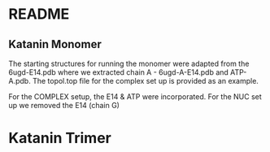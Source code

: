 # README
## Katanin Monomer
The starting structures for running the monomer were adapted from the 6ugd-E14.pdb where we extracted chain A - 6ugd-A-E14.pdb and ATP-A.pdb. The topol.top file for the complex set up is provided as an example.

For the COMPLEX setup, the E14 & ATP were incorporated. For the NUC set up we removed the E14 (chain G)
# Katanin Trimer

